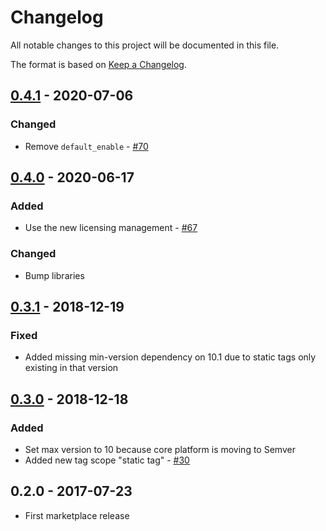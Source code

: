 # Changelog

All notable changes to this project will be documented in this file.

The format is based on [Keep a Changelog](http://keepachangelog.com/en/1.0.0/).

## [0.4.1] - 2020-07-06
### Changed   

- Remove `default_enable` - [#70](https://github.com/owncloud/systemtags_management/issues/70)

## [0.4.0] - 2020-06-17

### Added

- Use the new licensing management - [#67](https://github.com/owncloud/systemtags_management/issues/67)

### Changed

- Bump libraries

## [0.3.1] - 2018-12-19

### Fixed

- Added missing min-version dependency on 10.1 due to static tags only existing in that version

## [0.3.0] - 2018-12-18

### Added

- Set max version to 10 because core platform is moving to Semver
- Added new tag scope "static tag" - [#30](https://github.com/owncloud/systemtags_management/issues/30)

## 0.2.0 - 2017-07-23

- First marketplace release

[0.4.1]: https://github.com/owncloud/systemtags_management/compare/v0.4.0...v0.4.1
[0.4.0]: https://github.com/owncloud/systemtags_management/compare/v0.3.1...v0.4.0
[0.3.1]: https://github.com/owncloud/systemtags_management/compare/v0.3.0...v0.3.1
[0.3.0]: https://github.com/owncloud/systemtags_management/compare/v0.2.0...v0.3.0
